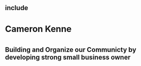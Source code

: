 ## include
<H1> Cameron Kenne<H1>
  <h2>Building and Organize our Communicty by developing strong small business owner<h2>
